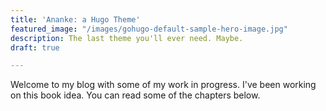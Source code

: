 ```yaml
---
title: 'Ananke: a Hugo Theme'
featured_image: "/images/gohugo-default-sample-hero-image.jpg"
description: The last theme you'll ever need. Maybe.
draft: true

---
```

Welcome to my blog with some of my work in progress. I've been working on this book idea. You can read some of the chapters below.